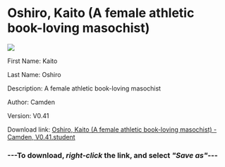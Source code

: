 # Oshiro, Kaito (A female athletic book-loving masochist)

<img src = "https://raw.githubusercontent.com/Arbiter1223/Daigaku-Gurashi-Custom-Students/master/Students/Files/Oshiro%2C%20Kaito%20(A%20female%20athletic%20book-loving%20masochist).png">

First Name: Kaito

Last Name: Oshiro

Description: A female athletic book-loving masochist

Author: Camden

Version: V0.41

Download link: <a href="https://raw.githubusercontent.com/Arbiter1223/Daigaku-Gurashi-Custom-Students/master/Students/Files/Oshiro%2C%20Kaito%20(A%20female%20athletic%20book-loving%20masochist)%20-%20Camden%2C%20V0.41.student">Oshiro, Kaito (A female athletic book-loving masochist) - Camden, V0.41.student</a>

### ---**To download, _right-click_ the link, and select _"Save as"_**---
